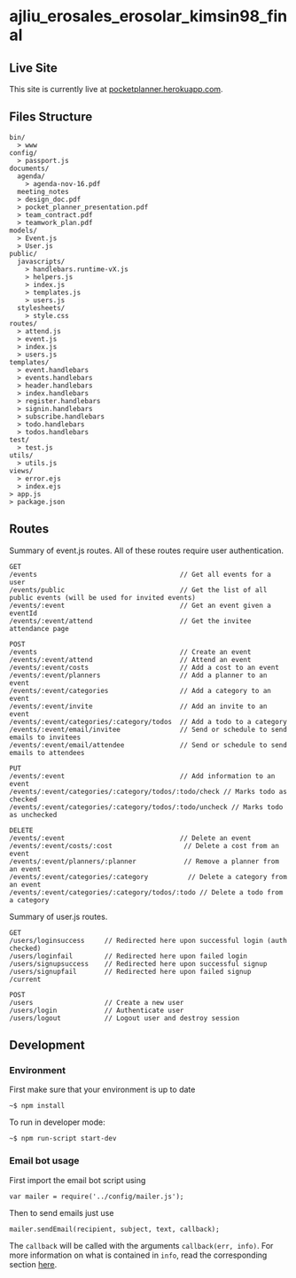 ajliu_erosales_erosolar_kimsin98_final
======================================
Live Site
---------
This site is currently live at [pocketplanner.herokuapp.com](http://pocketplanner.herokuapp.com/).

Files Structure
---------------
```
bin/
  > www
config/
  > passport.js
documents/
  agenda/
    > agenda-nov-16.pdf
  meeting_notes
  > design_doc.pdf
  > pocket_planner_presentation.pdf
  > team_contract.pdf
  > teamwork_plan.pdf
models/
  > Event.js
  > User.js
public/
  javascripts/
    > handlebars.runtime-vX.js
    > helpers.js
    > index.js
    > templates.js
    > users.js
  stylesheets/
    > style.css
routes/
  > attend.js
  > event.js
  > index.js
  > users.js
templates/
  > event.handlebars
  > events.handlebars
  > header.handlebars
  > index.handlebars
  > register.handlebars
  > signin.handlebars
  > subscribe.handlebars
  > todo.handlebars
  > todos.handlebars
test/
  > test.js
utils/
  > utils.js
views/
  > error.ejs
  > index.ejs
> app.js
> package.json
```

Routes
------
Summary of event.js routes. All of these routes require user authentication.
```
GET
/events                                    // Get all events for a user
/events/public                             // Get the list of all public events (will be used for invited events)
/events/:event                             // Get an event given a eventId
/events/:event/attend                      // Get the invitee attendance page

POST
/events                                    // Create an event
/events/:event/attend                      // Attend an event
/events/:event/costs                       // Add a cost to an event
/events/:event/planners                    // Add a planner to an event
/events/:event/categories                  // Add a category to an event
/events/:event/invite                      // Add an invite to an event
/events/:event/categories/:category/todos  // Add a todo to a category
/events/:event/email/invitee               // Send or schedule to send emails to invitees
/events/:event/email/attendee              // Send or schedule to send emails to attendees

PUT
/events/:event                             // Add information to an event
/events/:event/categories/:category/todos/:todo/check // Marks todo as checked
/events/:event/categories/:category/todos/:todo/uncheck // Marks todo as unchecked

DELETE
/events/:event                             // Delete an event
/events/:event/costs/:cost                  // Delete a cost from an event
/events/:event/planners/:planner            // Remove a planner from an event
/events/:event/categories/:category          // Delete a category from an event
/events/:event/categories/:category/todos/:todo // Delete a todo from a category
```
Summary of  user.js routes.
```
GET
/users/loginsuccess     // Redirected here upon successful login (auth checked)
/users/loginfail        // Redirected here upon failed login
/users/signupsuccess    // Redirected here upon successful signup
/users/signupfail       // Redirected here upon failed signup
/current

POST
/users                  // Create a new user
/users/login            // Authenticate user
/users/logout           // Logout user and destroy session
```

Development
-----------
### Environment
First make sure that your environment is up to date
```
~$ npm install
```

To run in developer mode:
```
~$ npm run-script start-dev
```

### Email bot usage
First import the email bot script using
```
var mailer = require('../config/mailer.js');
```

Then to send emails just use
```
mailer.sendEmail(recipient, subject, text, callback);
```
The `callback` will be called with the arguments `callback(err, info)`. For more information on what is contained in `info`, read the corresponding section [here](https://nodemailer.com).
